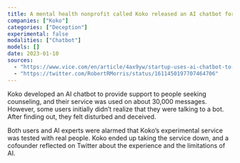 ```yaml
---
title: A mental health nonprofit called Koko released an AI chatbot for mental health counseling, but some users didn’t realize they were talking to a bot
companies: ["Koko"]
categories: ["Deception"]
experimental: false
modalities: ["Chatbot"]
models: []
date: 2023-01-10
sources:
  - "https://www.vice.com/en/article/4ax9yw/startup-uses-ai-chatbot-to-provide-mental-health-counseling-and-then-realizes-it-feels-weird"
  - "https://twitter.com/RobertRMorris/status/1611450197707464706"
---
```


Koko developed an AI chatbot to provide support to people seeking counseling, and their service was used on about 30,000 messages. However, some users initially didn’t realize that they were talking to a bot. After finding out, they felt disturbed and deceived.

Both users and AI experts were alarmed that Koko’s experimental service was tested with real people. Koko ended up taking the service down, and a cofounder reflected on Twitter about the experience and the limitations of AI.
